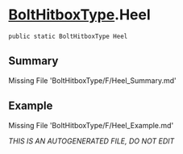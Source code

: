 # [BoltHitboxType](Types/BoltHitboxType.md).Heel
`public static BoltHitboxType Heel`
## Summary
Missing File 'BoltHitboxType/F/Heel_Summary.md'
## Example
Missing File 'BoltHitboxType/F/Heel_Example.md'

*THIS IS AN AUTOGENERATED FILE, DO NOT EDIT*
